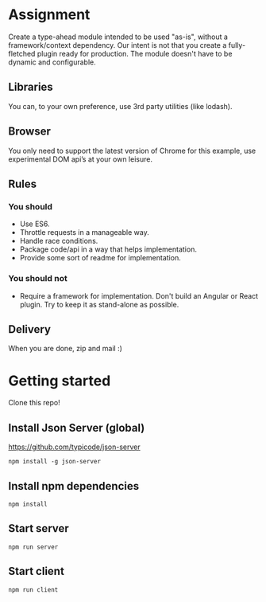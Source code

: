 # Assignment

Create a type-ahead module intended to be used "as-is", without a framework/context dependency.
Our intent is not that you create a fully-fletched plugin ready for production. The module doesn't have to be dynamic and configurable.

## Libraries
You can, to your own preference, use 3rd party utilities (like lodash).

## Browser
You only need to support the latest version of Chrome for this example, use experimental DOM api’s at your own leisure.

## Rules

### You should
* Use ES6.
* Throttle requests in a manageable way.
* Handle race conditions.
* Package code/api in a way that helps implementation.
* Provide some sort of readme for implementation.

### You should not
* Require a framework for implementation. Don't build an Angular or React plugin. Try to keep it as stand-alone as possible.

## Delivery
When you are done, zip and mail :)

# Getting started
Clone this repo!

## Install Json Server (global)

https://github.com/typicode/json-server

    npm install -g json-server

## Install npm dependencies

    npm install

## Start server

    npm run server

## Start client

    npm run client
